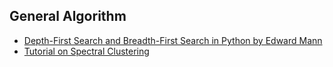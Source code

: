 ## General Algorithm

* [Depth-First Search and Breadth-First Search in Python by Edward Mann](http://eddmann.com/posts/depth-first-search-and-breadth-first-search-in-python/)
* [Tutorial on Spectral Clustering](http://www.kyb.mpg.de/fileadmin/user_upload/files/publications/attachments/Luxburg07_tutorial_4488[0].pdf)